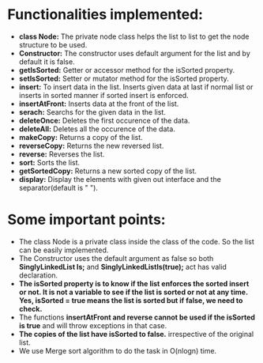 # Functionalities implemented:
* <b>class Node:</b> The private node class helps the list to list to get the node structure to be used.   
* <b>Constructor:</b> The constructor uses default argument for the list and by default it is false. 
* <b>getIsSorted:</b> Getter or accessor method for the isSorted property. 
* <b>setIsSorted:</b> Setter or mutator method for the isSorted property. 
* <b>insert:</b> To insert data in the list. Inserts given data at last if normal list or inserts in sorted manner if sorted insert is enforced.
* <b>insertAtFront:</b> Inserts data at the front of the list. 
* <b>serach:</b> Searchs for the given data in the list. 
* <b>deleteOnce:</b> Deletes the first occurence of the data. 
* <b>deleteAll:</b> Deletes all the occurence of the data.
* <b>makeCopy:</b> Returns a copy of the list.
* <b>reverseCopy:</b> Returns the new reversed list. 
* <b>reverse:</b> Reverses the list.
* <b>sort:</b> Sorts the list. 
* <b>getSortedCopy:</b> Returns a new sorted copy of the list. 
* <b>display:</b> Display the elements with given out interface and the separator(default is " "). 

# Some important points:
* The class Node is a private class inside the class of the code. So the list can be easily implemented. 
* The Constructor uses the default argument as false so both <b>SinglyLinkedList<int> ls;</b> and <b>SinglyLinkedList<int>ls(true);</b> act has valid declaration. 
* <b>The isSorted property is to know if the list enforces the sorted insert or not. It is not a variable to see if the list is sorted or not at any time. Yes, isSorted = true means the list is sorted but if false, we need to check. </b>
* The functions <b>insertAtFront and reverse cannot be used if the isSorted is true</b> and will throw exceptions in that case.
* <b>The copies of the list have isSorted to false.</b> irrespective of the original list. 
* We use Merge sort algorithm to do the task in O(nlogn) time.  
